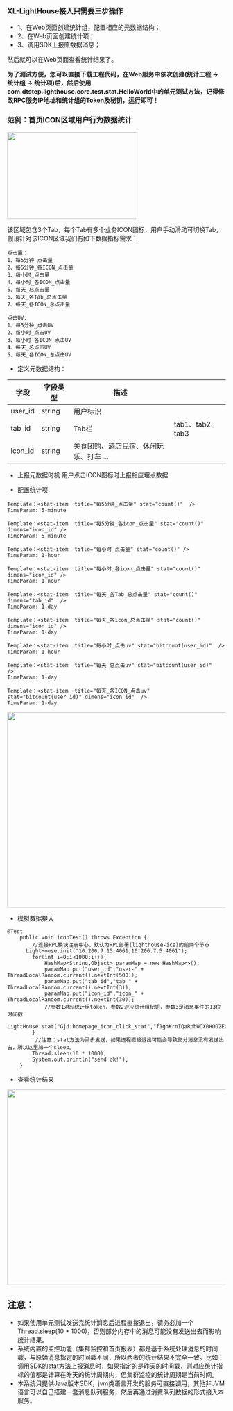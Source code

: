 ###  XL-LightHouse接入只需要三步操作
- 1、在Web页面创建统计组，配置相应的元数据结构；
- 2、在Web页面创建统计项；
- 3、调用SDK上报原数据消息；

然后就可以在Web页面查看统计结果了。


**为了测试方便，您可以直接下载工程代码，在Web服务中依次创建(统计工程 -> 统计组 -> 统计项)后，然后使用com.dtstep.lighthouse.core.test.stat.HelloWorld中的单元测试方法，记得修改RPC服务IP地址和统计组的Token及秘钥，运行即可！**

###  范例：首页ICON区域用户行为数据统计

<img src="https://lighthousedp-1300542249.cos.ap-nanjing.myqcloud.com/4301-2/1.png"  width="300px" height="200px" />

该区域包含3个Tab，每个Tab有多个业务ICON图标，用户手动滑动可切换Tab，假设针对该ICON区域我们有如下数据指标需求：

```
点击量：
1、每5分钟_点击量
2、每5分钟_各ICON_点击量
3、每小时_点击量
4、每小时_各ICON_点击量
5、每天_总点击量
6、每天_各Tab_总点击量
7、每天_各ICON_总点击量

点击UV:
1、每5分钟_点击UV
2、每小时_点击UV
3、每小时_各ICON_点击UV
4、每天_总点击UV
5、每天_各ICON_总点击UV
```

+ 定义元数据结构：

| 字段 | 字段类型 | 描述 |  |
| --- | --- | --- | --- |
| user_id | string | 用户标识 |  |
| tab_id | string | Tab栏 | tab1、tab2、tab3 |
| icon_id | string | 美食团购、酒店民宿、休闲玩乐、打车 ...|  |


+ 上报元数据时机
  用户点击ICON图标时上报相应埋点数据

+ 配置统计项

```
Template：<stat-item  title="每5分钟_点击量" stat="count()"  />
TimeParam: 5-minute

Template：<stat-item  title="每5分钟_各icon_点击量" stat="count()" dimens="icon_id" />
TimeParam: 5-minute

Template：<stat-item  title="每小时_点击量" stat="count()" />
TimeParam: 1-hour

Template：<stat-item  title="每小时_各icon_点击量" stat="count()" dimens="icon_id" />
TimeParam: 1-hour

Template：<stat-item  title="每天_各Tab_总点击量" stat="count()" dimens="tab_id"  /> 
TimeParam: 1-day

Template：<stat-item  title="每天_各icon_总点击量" stat="count()" dimens="icon_id" />
TimeParam: 1-day

Template：<stat-item  title="每小时_点击uv" stat="bitcount(user_id)"  />
TimeParam: 1-hour

Template：<stat-item  title="每天_总点击uv" stat="bitcount(user_id)"   />
TimeParam: 1-day

Template：<stat-item  title="每天_各ICON_点击uv" stat="bitcount(user_id)" dimens="icon_id"  />
TimeParam: 1-day
```

<img src="https://lighthousedp-1300542249.cos.ap-nanjing.myqcloud.com/screenshot_v2/18.jpg"  width="800px" height="450px" />

+ 模拟数据接入
```
@Test
    public void iconTest() throws Exception {
        //连接RPC模块注册中心，默认为RPC部署(lighthouse-ice)的前两个节点
      LightHouse.init("10.206.7.15:4061,10.206.7.5:4061");
        for(int i=0;i<1000;i++){
            HashMap<String,Object> paramMap = new HashMap<>();
            paramMap.put("user_id","user-" + ThreadLocalRandom.current().nextInt(500));
            paramMap.put("tab_id","tab_" + ThreadLocalRandom.current().nextInt(3));
            paramMap.put("icon_id","icon_" + ThreadLocalRandom.current().nextInt(30));
            //参数1对应统计组token，参数2对应统计组秘钥，参数3是消息事件的13位时间戳 
			LightHouse.stat("Gjd:homepage_icon_click_stat","f1ghKrnIQaRpbWOX0HOO2EaOXQ19ymXD",paramMap,System.currentTimeMillis());
        }
		 //注意：stat方法为异步发送，如果进程直接退出可能会导致部分消息没有发送出去，所以这里加一个sleep。
        Thread.sleep(10 * 1000);
		System.out.println("send ok!");
    }
```
+  查看统计结果

<img src="https://lighthousedp-1300542249.cos.ap-nanjing.myqcloud.com/screenshot_v2/17.jpg"  width="800px" height="450px" />

## 注意：

- 如果使用单元测试发送完统计消息后进程直接退出，请务必加一个Thread.sleep(10 * 1000)，否则部分内存中的消息可能没有发送出去而影响统计结果。
- 系统内置的监控功能（集群监控和首页报表）都是基于系统处理消息的时间戳，与原始消息指定的时间戳不同，所以两者的统计结果不完全一致。比如：调用SDK的stat方法上报消息时，如果指定的是昨天的时间戳，则对应统计指标的值都是计算在昨天的统计周期内，但集群监控的统计周期是当前时间。
- 本系统只提供Java版本SDK，jvm类语言开发的服务可直接调用，其他非JVM语言可以自己搭建一套消息队列服务，然后再通过消费队列数据的形式接入本服务。